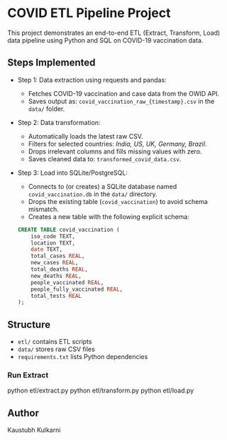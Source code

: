 # COVID ETL Pipeline Project

This project demonstrates an end-to-end ETL (Extract, Transform, Load) data pipeline using Python and SQL on COVID-19 vaccination data.

## Steps Implemented
- Step 1: Data extraction using requests and pandas:
    - Fetches COVID-19 vaccination and case data from the OWID API.
    - Saves output as: `covid_vaccination_raw_{timestamp}.csv` in the `data/` folder.
- Step 2: Data transformation:
    - Automatically loads the latest raw CSV.
    - Filters for selected countries: *India, US, UK, Germany, Brazil*.
    - Drops irrelevant columns and fills missing values with zero.
    - Saves cleaned data to: `transformed_covid_data.csv`.
- Step 3: Load into SQLite/PostgreSQL:
    - Connects to (or creates) a SQLite database named `covid_vaccination.db` in the `data/` directory.
    - Drops the existing table (`covid_vaccination`) to avoid schema mismatch.
    - Creates a new table with the following explicit schema:

  ```sql
  CREATE TABLE covid_vaccination (
      iso_code TEXT,
      location TEXT,
      date TEXT,
      total_cases REAL,
      new_cases REAL,
      total_deaths REAL,
      new_deaths REAL,
      people_vaccinated REAL,
      people_fully_vaccinated REAL,
      total_tests REAL
  );

## Structure
- `etl/` contains ETL scripts
- `data/` stores raw CSV files
- `requirements.txt` lists Python dependencies

### Run Extract
python etl/extract.py
python etl/transform.py
python etl/load.py

## Author
Kaustubh Kulkarni

